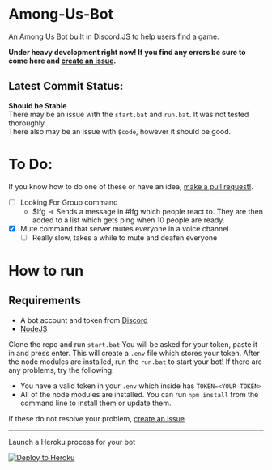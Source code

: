 # Among-Us-Bot
An Among Us Bot built in Discord.JS to help users find a game.

**Under heavy development right now! If you find any errors be sure to come here and [create an issue](https://github.com/MrAuro/Among-Us-Bot/issues/new/choose).**

## Latest Commit Status:
__Should be Stable__ </br>
There may be an issue with the `start.bat` and `run.bat`. It was not tested thoroughly. </br>
There also may be an issue with `$code`, however it should be good.

# To Do:
If you know how to do one of these or have an idea, [make a pull request!](https://github.com/MrAuro/Among-Us-Bot/pulls).

- [ ] Looking For Group command
    -  $lfg -> Sends a message in #lfg which people react to. They are then added to a list which gets ping when 10 people are ready. 
- [x] Mute command that server mutes everyone in a voice channel
    - [ ] Really slow, takes a while to mute and deafen everyone

# How to run

## Requirements
- A bot account and token from [Discord](https://discord.com/developers)
- [NodeJS](https://nodejs.org/en/)

Clone the repo and run `start.bat` You will be asked for your token, paste it in and press enter. This will create a `.env` file which stores your token. After the node modules are installed, run the `run.bat` to start your bot! If there are any problems, try the following:

- You have a valid token in your `.env` which inside has `TOKEN=<YOUR TOKEN>`
- All of the node modules are installed. You can run `npm install` from the command line to install them or update them.

If these do not resolve your problem, [create an issue](https://github.com/MrAuro/Among-Us-Bot/issues/new/choose)

---

Launch a Heroku process for your bot
<p><a href="https://heroku.com/deploy" rel="nofollow"><img src="https://camo.githubusercontent.com/c0824806f5221ebb7d25e559568582dd39dd1170/68747470733a2f2f7777772e6865726f6b7563646e2e636f6d2f6465706c6f792f627574746f6e2e706e67" alt="Deploy to Heroku" data-canonical-src="https://www.herokucdn.com/deploy/button.png" style="max-width:100%;"></a></p>
